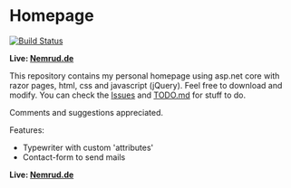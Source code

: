 # Homepage

[![Build Status](https://dev.azure.com/n0060/Homepage/_apis/build/status/NemrudDemir.Homepage?branchName=master)](https://dev.azure.com/n0060/Homepage/_build/latest?definitionId=1&branchName=master)

**Live: [Nemrud.de](https://nemrud.de/)**

This repository contains my personal homepage using asp.net core with razor pages, html, css and javascript (jQuery). 
Feel free to download and modify. You can check the [Issues](https://github.com/NemrudDemir/Homepage/issues) and  [TODO.md](https://github.com/NemrudDemir/Homepage/blob/master/TODO.md) for stuff to do.

Comments and suggestions appreciated.

Features:
*  Typewriter with custom 'attributes'
*  Contact-form to send mails

**Live: [Nemrud.de](https://nemrud.de/)**